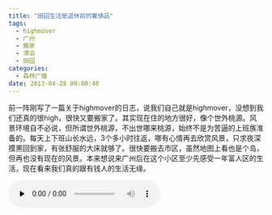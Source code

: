```yaml
---
title: "田园生活是退休前的奢侈品"
tags:
  - highmover
  - 广州
  - 搬家
  - 漂泊
  - 田园
categories:
  - 森林广播
date: 2013-04-28 09:00:40
---
```


前一阵刚写了一篇关于highmover的日志，说我们自己就是highmover，没想到我们还真的很high，很快又要搬家了。其实现在住的地方很好，像个世外桃源。风景环境自不必说，但所谓世外桃源，不出世哪来桃源，始终不是为苦逼的上班族准备的。每天上下班山长水远，3个多小时往返，哪有心情再去欣赏风景，只求夜深摸黑回到家，有张舒服的大床就够了。很快要搬去市区，虽然地图上看也是个岛，但再也没有现在的风景。本来想说来广州后在这个小区至少先感受一年富人区的生活，现在看来我们真的跟有钱人的生活无缘。   

<audio id="audio" controls="" preload="none">
  <source id="mp3" src="http://www.coletree.com/radio/coletree_radio_053.mp3">
</audio>